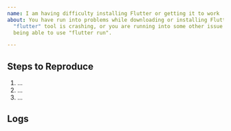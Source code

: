 ```yaml
---
name: I am having difficulty installing Flutter or getting it to work
about: You have run into problems while downloading or installing Flutter, or the
  "flutter" tool is crashing, or you are running into some other issue before even
  being able to use "flutter run".

---
```


<!-- Thank you for using Flutter!

     If you are looking for support, please check out our documentation
     or consider asking a question on Stack Overflow:
      * https://flutter.io/
      * https://docs.flutter.io/
      * https://stackoverflow.com/questions/tagged/flutter?sort=frequent

     If you have found a bug or if our documentation doesn't have an answer
     to what you're looking for, then fill our the template below. Please read
     our guide to filing a bug first:  https://flutter.io/bug-reports/
-->

## Steps to Reproduce

<!-- Please tell us exactly how to reproduce the problem you are running into. -->
 
1. ...
2. ...
3. ...

## Logs

<!--
      Include the full logs of the commands you are running between the lines
      with the backticks below. If you are running any "flutter" commands,
      please include the output of running them with "--verbose"; for example,
      the output of running "flutter --verbose create foo".
-->

```
```

<!-- If possible, paste the output of running `flutter doctor -v` here. -->

```
```

